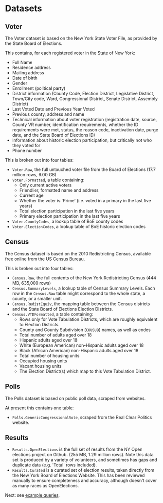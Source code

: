 # Datasets

## Voter

The Voter dataset is based on the New York State Voter File, as provided
by the State Board of Elections.

This contains, for each registered voter in the State of New York:
* Full Name
* Residence address
* Mailing address
* Date of birth
* Gender
* Enrollment (political party)
* District information (County Code, Election District, Legislative District,
  Town/City code, Ward, Congressional District, Senate District, Assembly District)
* Last Voted Date and Previous Year Voted
* Previous county, address and name
* Technical information about voter registration (registration date, source,
  County VR number, identification requirements, whether the ID requirements were
  met, status, the reason code, inactivation date, purge date, and the State
  Board of Elections ID)
* Information about historic election participation, but critically not who
  they voted for
* Phone number

This is broken out into four tables:

* `Voter.Raw`, the full untouched voter file from the Board of Elections (17.7 million rows, 6.00 GB)
* `Voter.Formatted`, a table containing:
    - Only current active voters
    - Friendlier, formatted name and address
    - Current age
    - Whether the voter is 'Prime' (i.e. voted in a primary in the last five years)
    - Total election participation in the last five years
    - Primary election participation in the last five years
* `Voter.CountyCodes`, a lookup table of BoE county codes
* `Voter.ElectionCodes`, a lookup table of BoE historic election codes

## Census

The Census dataset is based on the 2010 Redistricting Census, available free
online from the US Census Bureau.

This is broken out into four tables:

* `Census.Raw`, the full contents of the New York Redistricting Census (444 MB, 635,000 rows)
* `Census.SummaryLevels`, a lookup table of Census Summary Levels.  Each row in
the `Census.Raw` table might correspond to the whole state, a county, or a smaller
unit.
* `Census.RedistEquiv`, the mapping table between the Census districts and the
State Board of Elections Election Districts.
* `Census.VTDFormatted`, a table containing:
    - Rows only for Vote Tabulation Districts, which are roughly equivalent to
      Election Districts
    - County and County Subdivision (`COUSUB`) names, as well as codes
    - Total number of adults aged over 18
    - Hispanic adults aged over 18
    - White (European American) non-Hispanic adults aged over 18
    - Black (African American) non-Hispanic adults aged over 18
    - Total number of housing units
    - Occupied housing units
    - Vacant housing units
    - The Election District(s) which map to this Vote Tabulation District.

## Polls

The Polls dataset is based on public poll data, scraped from websites.

At present this contains one table:

* `Polls.GenericCongressionalVote`, scraped from the Real Clear Politics website.

## Results

* `Results.OpenElections` is the full set of results from the NY Open elections project on Github. (255 MB, 1.29 million rows).  Note this data set is produced by a variety of volunteers, and sometimes has gaps and duplicate data (e.g. 'Total' rows included).
* `Results.Curated` is a curated set of election results, taken directly from the New York Board of Elections Website.  This has been reviewed manually to ensure completeness and accuracy, although doesn't cover as many races as OpenElections.

Next: see [example queries](ExampleQueries.md).
